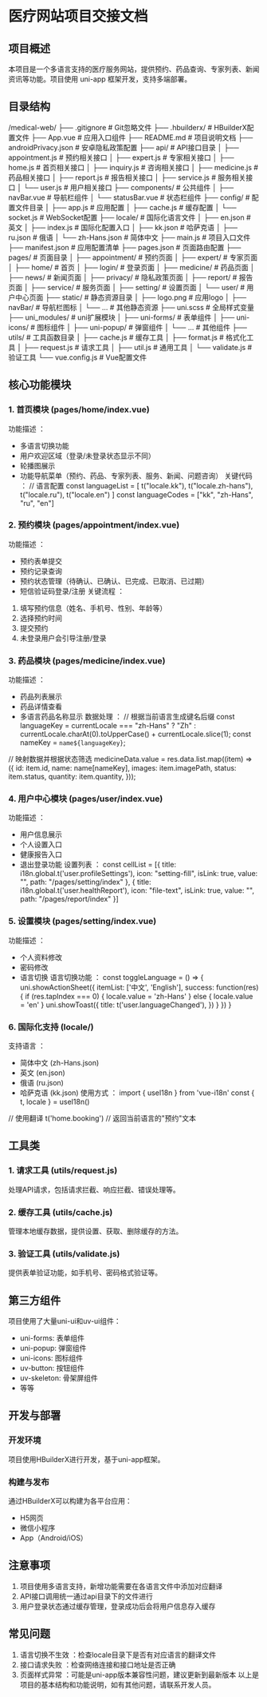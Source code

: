 # 医疗网站项目交接文档
## 项目概述
本项目是一个多语言支持的医疗服务网站，提供预约、药品查询、专家列表、新闻资讯等功能。项目使用 uni-app 框架开发，支持多端部署。

## 目录结构
/medical-web/
├── .gitignore                 # Git忽略文件
├── .hbuilderx/                # HBuilderX配置文件
├── App.vue                    # 应用入口组件
├── README.md                  # 项目说明文档
├── androidPrivacy.json        # 安卓隐私政策配置
├── api/                       # API接口目录
│   ├── appointment.js         # 预约相关接口
│   ├── expert.js              # 专家相关接口
│   ├── home.js                # 首页相关接口
│   ├── inquiry.js             # 咨询相关接口
│   ├── medicine.js            # 药品相关接口
│   ├── report.js              # 报告相关接口
│   ├── service.js             # 服务相关接口
│   └── user.js                # 用户相关接口
├── components/                # 公共组件
│   ├── navBar.vue             # 导航栏组件
│   └── statusBar.vue          # 状态栏组件
├── config/                    # 配置文件目录
│   ├── app.js                 # 应用配置
│   ├── cache.js               # 缓存配置
│   └── socket.js              # WebSocket配置
├── locale/                    # 国际化语言文件
│   ├── en.json                # 英文
│   ├── index.js               # 国际化配置入口
│   ├── kk.json                # 哈萨克语
│   ├── ru.json                # 俄语
│   └── zh-Hans.json           # 简体中文
├── main.js                    # 项目入口文件
├── manifest.json              # 应用配置清单
├── pages.json                 # 页面路由配置
├── pages/                     # 页面目录
│   ├── appointment/           # 预约页面
│   ├── expert/                # 专家页面
│   ├── home/                  # 首页
│   ├── login/                 # 登录页面
│   ├── medicine/              # 药品页面
│   ├── news/                  # 新闻页面
│   ├── privacy/               # 隐私政策页面
│   ├── report/                # 报告页面
│   ├── service/               # 服务页面
│   ├── setting/               # 设置页面
│   └── user/                  # 用户中心页面
├── static/                    # 静态资源目录
│   ├── logo.png               # 应用logo
│   ├── navBar/                # 导航栏图标
│   └── ...                    # 其他静态资源
├── uni.scss                   # 全局样式变量
├── uni_modules/               # uni扩展模块
│   ├── uni-forms/             # 表单组件
│   ├── uni-icons/             # 图标组件
│   ├── uni-popup/             # 弹窗组件
│   └── ...                    # 其他组件
├── utils/                     # 工具函数目录
│   ├── cache.js               # 缓存工具
│   ├── format.js              # 格式化工具
│   ├── request.js             # 请求工具
│   ├── util.js                # 通用工具
│   └── validate.js            # 验证工具
└── vue.config.js              # Vue配置文件

## 核心功能模块
### 1. 首页模块 (pages/home/index.vue)
功能描述 ：

- 多语言切换功能
- 用户欢迎区域（登录/未登录状态显示不同）
- 轮播图展示
- 功能导航菜单（预约、药品、专家列表、服务、新闻、问题咨询）
关键代码 ：
// 语言配置
const languageList = [
  t("locale.kk"),
  t("locale.zh-hans"),
  t("locale.ru"),
  t("locale.en")
]
const languageCodes = ["kk", "zh-Hans", "ru", "en"]

### 2. 预约模块 (pages/appointment/index.vue)
功能描述 ：

- 预约表单提交
- 预约记录查询
- 预约状态管理（待确认、已确认、已完成、已取消、已过期）
- 短信验证码登录/注册
关键流程 ：

1. 填写预约信息（姓名、手机号、性别、年龄等）
2. 选择预约时间
3. 提交预约
4. 未登录用户会引导注册/登录

### 3. 药品模块 (pages/medicine/index.vue)
功能描述 ：

- 药品列表展示
- 药品详情查看
- 多语言药品名称显示
数据处理 ：
// 根据当前语言生成键名后缀
const languageKey =
  currentLocale === "zh-Hans"
    ? "Zh"
    : currentLocale.charAt(0).toUpperCase() + currentLocale.slice(1);
const nameKey = `name${languageKey}`;

// 映射数据并根据状态筛选
medicineData.value = res.data.list.map((item) => ({
  id: item.id,
  name: name[nameKey],
  images: item.imagePath,
  status: item.status,
  quantity: item.quantity,
}));

### 4. 用户中心模块 (pages/user/index.vue)
功能描述 ：

- 用户信息展示
- 个人设置入口
- 健康报告入口
- 退出登录功能
设置列表 ：
const cellList = [{
  title: i18n.global.t('user.profileSettings'),
  icon: "setting-fill",
  isLink: true,
  value: "",
  path: "/pages/setting/index"
},
{
  title: i18n.global.t('user.healthReport'),
  icon: "file-text",
  isLink: true,
  value: "",
  path: "/pages/report/index"
}]
### 5. 设置模块 (pages/setting/index.vue)
功能描述 ：

- 个人资料修改
- 密码修改
- 语言切换
语言切换功能 ：
const toggleLanguage = () => {
  uni.showActionSheet({
    itemList: ['中文', 'English'],
    success: function(res) {
      if (res.tapIndex === 0) {
        locale.value = 'zh-Hans'
      } else {
        locale.value = 'en'
      }
      uni.showToast({
        title: t('user.languageChanged'),
      })
    }
  })
}

### 6. 国际化支持 (locale/)
支持语言 ：

- 简体中文 (zh-Hans.json)
- 英文 (en.json)
- 俄语 (ru.json)
- 哈萨克语 (kk.json)
使用方式 ：
import { useI18n } from 'vue-i18n'
const { t, locale } = useI18n()

// 使用翻译
t('home.booking') // 返回当前语言的"预约"文本

## 工具类
### 1. 请求工具 (utils/request.js)
处理API请求，包括请求拦截、响应拦截、错误处理等。

### 2. 缓存工具 (utils/cache.js)
管理本地缓存数据，提供设置、获取、删除缓存的方法。

### 3. 验证工具 (utils/validate.js)
提供表单验证功能，如手机号、密码格式验证等。

## 第三方组件
项目使用了大量uni-ui和uv-ui组件：

- uni-forms: 表单组件
- uni-popup: 弹窗组件
- uni-icons: 图标组件
- uv-button: 按钮组件
- uv-skeleton: 骨架屏组件
- 等等
## 开发与部署
### 开发环境
项目使用HBuilderX进行开发，基于uni-app框架。

### 构建与发布
通过HBuilderX可以构建为各平台应用：

- H5网页
- 微信小程序
- App（Android/iOS）
## 注意事项
1. 项目使用多语言支持，新增功能需要在各语言文件中添加对应翻译
2. API接口调用统一通过api目录下的文件进行
3. 用户登录状态通过缓存管理，登录成功后会将用户信息存入缓存
## 常见问题
1. 语言切换不生效 ：检查locale目录下是否有对应语言的翻译文件
2. 接口请求失败 ：检查网络连接和接口地址是否正确
3. 页面样式异常 ：可能是uni-app版本兼容性问题，建议更新到最新版本
以上是项目的基本结构和功能说明，如有其他问题，请联系开发人员。